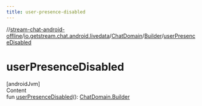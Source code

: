 ```yaml
---
title: user-presence-disabled
---
```

//[stream-chat-android-offline](../../../../index.md)/[io.getstream.chat.android.livedata](../../index.md)/[ChatDomain](../index.md)/[Builder](index.md)/[userPresenceDisabled](userPresenceDisabled.md)



# userPresenceDisabled  
[androidJvm]  
Content  
fun [userPresenceDisabled](userPresenceDisabled.md)(): [ChatDomain.Builder](index.md)  



